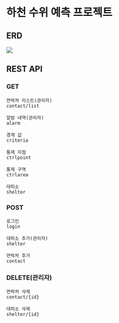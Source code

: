 # 하천 수위 예측 프로젝트
## ERD
<image src='ERD.PNG'>

## REST API
### GET
    연락처 리스트(관리자)
    contact/list

    알람 내역(관리자)
    alarm

    경계 값
    criteria

    통제 지점
    ctrlpoint

    통제 구역
    ctrlarea

    대피소
    shelter
### POST
    로그인
    login

    대피소 추가(관리자)
    shelter

    연락처 추가
    contact
### DELETE(관리자)
    연락처 삭제
    contact/{id}

    대피소 삭제
    shelter/{id}
